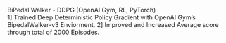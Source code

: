 BiPedal Walker - DDPG (OpenAI Gym, RL, PyTorch)                                                                                               
1] Trained Deep Deterministic Policy Gradient with OpenAI Gym’s BipedalWalker-v3 Enviorment.
2] Improved and Increased Average score through total of 2000 Episodes.
